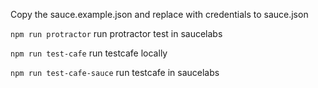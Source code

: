 Copy the sauce.example.json and replace with credentials to sauce.json

`npm run protractor` run protractor test in saucelabs

`npm run test-cafe` run testcafe locally

`npm run test-cafe-sauce` run testcafe in saucelabs